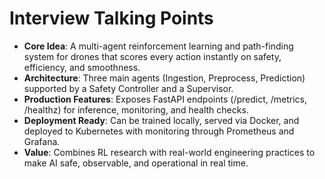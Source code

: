 # Interview Talking Points

- **Core Idea**: A multi-agent reinforcement learning and path-finding system for drones that scores every action instantly on safety, efficiency, and smoothness.  
- **Architecture**: Three main agents (Ingestion, Preprocess, Prediction) supported by a Safety Controller and a Supervisor.  
- **Production Features**: Exposes FastAPI endpoints (/predict, /metrics, /healthz) for inference, monitoring, and health checks.  
- **Deployment Ready**: Can be trained locally, served via Docker, and deployed to Kubernetes with monitoring through Prometheus and Grafana.  
- **Value**: Combines RL research with real-world engineering practices to make AI safe, observable, and operational in real time.  
